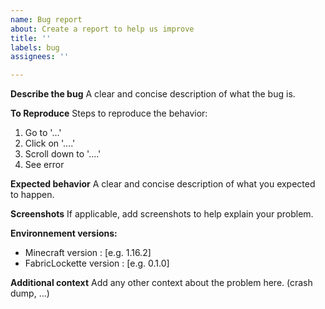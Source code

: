 ```yaml
---
name: Bug report
about: Create a report to help us improve
title: ''
labels: bug
assignees: ''

---
```


**Describe the bug**
A clear and concise description of what the bug is.

**To Reproduce**
Steps to reproduce the behavior:
1. Go to '...'
2. Click on '....'
3. Scroll down to '....'
4. See error

**Expected behavior**
A clear and concise description of what you expected to happen.

**Screenshots**
If applicable, add screenshots to help explain your problem.

**Environnement versions:**
 - Minecraft version : [e.g. 1.16.2]
 - FabricLockette version : [e.g. 0.1.0]

**Additional context**
Add any other context about the problem here. (crash dump, ...)
